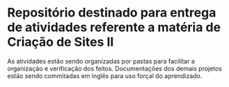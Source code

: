 # Repositório destinado para entrega de atividades referente a matéria de Criação de Sites II #

As atividades estão sendo organizadas por pastas para facilitar a organização e verificação dos feitos.
Documentações dos demais projetos estão sendo commitadas em inglês para uso forçal do aprendizado.
